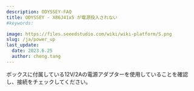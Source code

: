 ```yaml
---
description: ODYSSEY-FAQ
title: ODYSSEY - X86J41x5 が電源投入されない
#keywords:

image: https://files.seeedstudio.com/wiki/wiki-platform/S.png
slug: /ja/power_up
last_update:
  date: 2023.6.25   
  author: cheng.tang
---
```

ボックスに付属している12V/2Aの電源アダプターを使用していることを確認し、接続をチェックしてください。